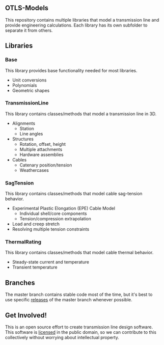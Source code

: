 ## OTLS-Models
This repository contains multiple libraries that model a transmission line and
provide engineering calculations. Each library has its own subfolder to
separate it from others.

## Libraries
### Base
This library provides base functionality needed for most libraries.
* Unit conversions
* Polynomials
* Geometric shapes

### TransmissionLine
This library contains classes/methods that model a transmission line in 3D.
* Alignments
  * Station
  * Line angles
* Structures
  * Rotation, offset, height
  * Multiple attachments
  * Hardware assemblies
* Cables
  * Catenary position/tension
  * Weathercases

### SagTension
This library contains classes/methods that model cable sag-tension behavior.
* Experimental Plastic Elongation (EPE) Cable Model
  * Individual shell/core components
  * Tension/compression extrapolation
* Load and creep stretch
* Resolving multiple tension constraints

### ThermalRating
This library contains classes/methods that model cable thermal behavior.
* Steady-state current and temperature
* Transient temperature

## Branches
The master branch contains stable code most of the time, but it's best to use
specific [releases](https://github.com/OverheadTransmissionLineSoftware/Models/releases)
 of the master branch whenever possible.

## Get Involved!
This is an open source effort to create transmission line design software. This
software is [licensed](https://github.com/OverheadTransmissionLineSoftware/Models/blob/master/UNLICENSE)
 in the public domain, so we can contribute to this collectively without
worrying about intellectual property.
